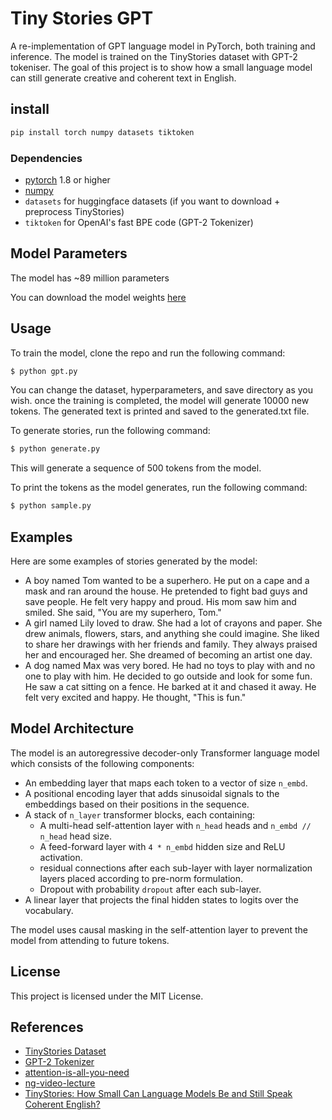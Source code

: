 # Tiny Stories GPT
A re-implementation of GPT language model in PyTorch, both training and inference. The model is trained on the TinyStories dataset with GPT-2 tokeniser. The goal of this project is to show how a small language model can still generate creative and coherent text in English. 

## install 
```bash
pip install torch numpy datasets tiktoken
```
### Dependencies
- [pytorch](https://pytorch.org/) 1.8 or higher
- [numpy](https://numpy.org/install/)
- `datasets` for huggingface datasets (if you want to download + preprocess TinyStories)
- `tiktoken` for OpenAI's fast BPE code (GPT-2 Tokenizer)
  

## Model Parameters
The model has ~89 million parameters

You can download the model weights [here](https://drive.google.com/file/d/1WvXWFL12wLq6G6Q1t6WARstAedJ3oltI/view?usp=drive_link) 
## Usage
To train the model, clone the repo and run the following command:

```bash
$ python gpt.py
```
You can change the dataset, hyperparameters, and save directory as you wish. once the training is completed, the model will generate 10000 new tokens. The generated text is printed and saved to the generated.txt file.

To generate stories, run the following command:

```bash
$ python generate.py
```
This will generate a sequence of 500 tokens from the model.

To print the tokens as the model generates, run the following command:

```bash
$ python sample.py
```

## Examples
Here are some examples of stories generated by the model:

- A boy named Tom wanted to be a superhero. He put on a cape and a mask and ran around the house. He pretended to fight bad guys and save people. He felt very happy and proud. His mom saw him and smiled. She said, "You are my superhero, Tom."
- A girl named Lily loved to draw. She had a lot of crayons and paper. She drew animals, flowers, stars, and anything she could imagine. She liked to share her drawings with her friends and family. They always praised her and encouraged her. She dreamed of becoming an artist one day.
- A dog named Max was very bored. He had no toys to play with and no one to play with him. He decided to go outside and look for some fun. He saw a cat sitting on a fence. He barked at it and chased it away. He felt very excited and happy. He thought, "This is fun."

## Model Architecture
The model is an autoregressive decoder-only Transformer language model which consists of the following components:

- An embedding layer that maps each token to a vector of size `n_embd`.
- A positional encoding layer that adds sinusoidal signals to the embeddings based on their positions in the sequence.
- A stack of `n_layer` transformer blocks, each containing:
    - A multi-head self-attention layer with `n_head` heads and `n_embd // n_head` head size.
    - A feed-forward layer with `4 * n_embd` hidden size and ReLU activation.
    - residual connections after each sub-layer with layer normalization layers placed according to pre-norm formulation.
    - Dropout with probability `dropout` after each sub-layer.
- A linear layer that projects the final hidden states to logits over the vocabulary.

The model uses causal masking in the self-attention layer to prevent the model from attending to future tokens.

## License

This project is licensed under the MIT License.

## References

- [TinyStories Dataset](https://huggingface.co/datasets/roneneldan/TinyStories)
- [GPT-2 Tokenizer](https://github.com/openai/tiktoken)
- [attention-is-all-you-need](https://arxiv.org/abs/1706.03762)
- [ng-video-lecture](https://youtu.be/kCc8FmEb1nY?si=EAZ3np9Wdg2K17Fq)
- [TinyStories: How Small Can Language Models Be and Still Speak Coherent English?](https://arxiv.org/abs/2305.07759)
